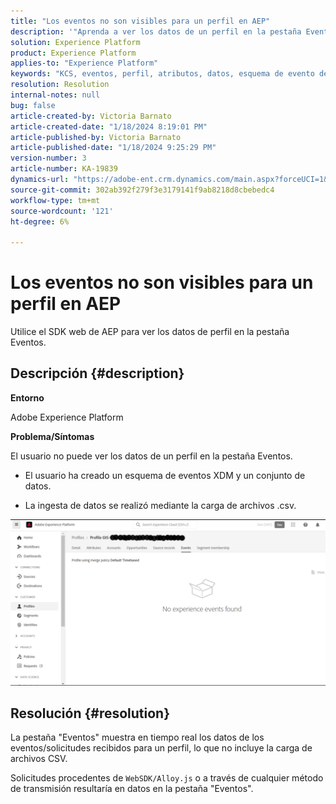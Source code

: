 ```yaml
---
title: "Los eventos no son visibles para un perfil en AEP"
description: '"Aprenda a ver los datos de un perfil en la pestaña Eventos de AEP".'
solution: Experience Platform
product: Experience Platform
applies-to: "Experience Platform"
keywords: "KCS, eventos, perfil, atributos, datos, esquema de evento de experiencia,"
resolution: Resolution
internal-notes: null
bug: false
article-created-by: Victoria Barnato
article-created-date: "1/18/2024 8:19:01 PM"
article-published-by: Victoria Barnato
article-published-date: "1/18/2024 9:25:29 PM"
version-number: 3
article-number: KA-19839
dynamics-url: "https://adobe-ent.crm.dynamics.com/main.aspx?forceUCI=1&pagetype=entityrecord&etn=knowledgearticle&id=480094ce-3eb6-ee11-a569-6045bd006b25"
source-git-commit: 302ab392f279f3e3179141f9ab8218d8cbebedc4
workflow-type: tm+mt
source-wordcount: '121'
ht-degree: 6%

---
```


# Los eventos no son visibles para un perfil en AEP


Utilice el SDK web de AEP para ver los datos de perfil en la pestaña Eventos.



## Descripción {#description}


<b>Entorno</b>

Adobe Experience Platform

<b>Problema/Síntomas</b>

El usuario no puede ver los datos de un perfil en la pestaña Eventos.



- El usuario ha creado un esquema de eventos XDM y un conjunto de datos.

- La ingesta de datos se realizó mediante la carga de archivos .csv.



![](assets/___490094ce-3eb6-ee11-a569-6045bd006b25___.png)


## Resolución {#resolution}


La pestaña &quot;Eventos&quot; muestra en tiempo real los datos de los eventos/solicitudes recibidos para un perfil, lo que no incluye la carga de archivos CSV.

Solicitudes procedentes de `WebSDK/Alloy.js` o a través de cualquier método de transmisión resultaría en datos en la pestaña &quot;Eventos&quot;.
